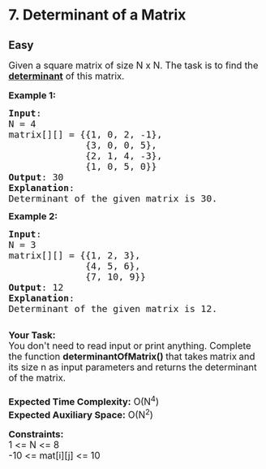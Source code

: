 # 7. Determinant of a Matrix
## Easy
<div class="problem-statement">
                <p></p><p><span style="font-size:18px">Given a square matrix&nbsp;of size N x N. The task is to find the <a href="https://en.wikipedia.org/wiki/Determinant" target="_blank"><strong>determinant</strong></a> of this matrix.</span><br>
<br>
<span style="font-size:18px"><strong>Example 1:</strong></span></p>

<pre><span style="font-size:18px"><strong>Input</strong>:
N = 4
matrix[][] = {{1, 0, 2, -1},
&nbsp;             {3, 0, 0, 5},
&nbsp;             {2, 1, 4, -3},
&nbsp;             {1, 0, 5, 0}}
<strong>Output</strong>: 30
<strong>Explanation</strong>:
Determinant of the given matrix is 30.</span>
</pre>

<p><span style="font-size:18px"><strong>Example 2:</strong></span></p>

<pre><span style="font-size:18px"><strong>Input</strong>:
N = 3
matrix[][] = {{1, 2, 3},
&nbsp;             {4, 5, 6},
&nbsp;             {7, 10, 9}}
<strong>Output</strong>: 12
<strong>Explanation</strong>:
Determinant of the given matrix is 12.</span>
</pre>

<p><br>
<span style="font-size:18px"><strong>Your Task:</strong><br>
You don't need to read input or print anything. Complete the function <strong>determinantOfMatrix()&nbsp;</strong>that takes<strong> </strong>matrix<strong> </strong>and its size n as input&nbsp;parameters<strong> </strong>and returns the determinant of the matrix.<br>
<br>
<strong>Expected Time Complexity:</strong> O(N<sup>4</sup>)<br>
<strong>Expected Auxiliary Space:</strong> O(N<sup>2</sup>)</span><br>
<br>
<span style="font-size:18px"><strong>Constraints:</strong><br>
1 &lt;= N &lt;= 8<br>
-10&nbsp;&lt;= mat[i][j] &lt;= 10</span></p>
 <p></p>
            </div>